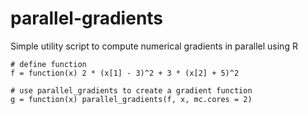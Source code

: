 # parallel-gradients
Simple utility script to compute numerical gradients in parallel using R

```{r}
# define function
f = function(x) 2 * (x[1] - 3)^2 + 3 * (x[2] + 5)^2

# use parallel_gradients to create a gradient function
g = function(x) parallel_gradients(f, x, mc.cores = 2)
```
